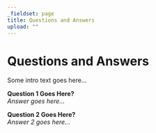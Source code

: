 ```yaml
---
_fieldset: page
title: Questions and Answers
upload: ""
---
```

# Questions and Answers

Some intro text goes here...

**Question 1 Goes Here?**  
_Answer goes here..._

**Question 2 Goes Here?**  
_Answer 2 goes here..._